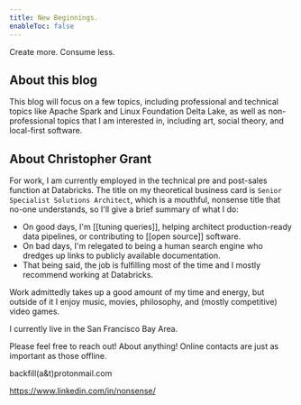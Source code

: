```yaml
---
title: New Beginnings.
enableToc: false
---
```


Create more. Consume less. 

## About this blog

This blog will focus on a few topics, including professional and technical topics like Apache Spark and Linux Foundation Delta Lake, as well as non-professional topics that I am interested in, including art, social theory, and local-first software.


## About Christopher Grant

For work, I am currently employed in the technical pre and post-sales function at Databricks. The title on my theoretical business card is `Senior Specialist Solutions Architect`, which is a mouthful, nonsense title that no-one understands, so I'll give a brief summary of what I do: 
- On good days, I'm [[tuning queries]], helping architect production-ready data pipelines, or contributing to [[open source]] software.
- On bad days, I'm relegated to being a human search engine who dredges up links to publicly available documentation. 
- That being said, the job is fulfilling most of the time and I mostly recommend working at Databricks.

Work admittedly takes up a good amount of my time and energy, but outside of it I enjoy music, movies, philosophy, and (mostly competitive) video games.

I currently live in the San Francisco Bay Area.

Please feel free to reach out! About anything! Online contacts are just as important as those offline.

backfill(a&t)protonmail.com

https://www.linkedin.com/in/nonsense/
